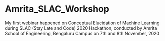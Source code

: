 # Amrita_SLAC_Workshop
My first webinar happened on Conceptual Elucidation of Machine Learning during SLAC (Stay Late and Code) 2020 Hackathon, conducted by Amrita School of Engineering, Bengaluru Campus on 7th and 8th November, 2020
